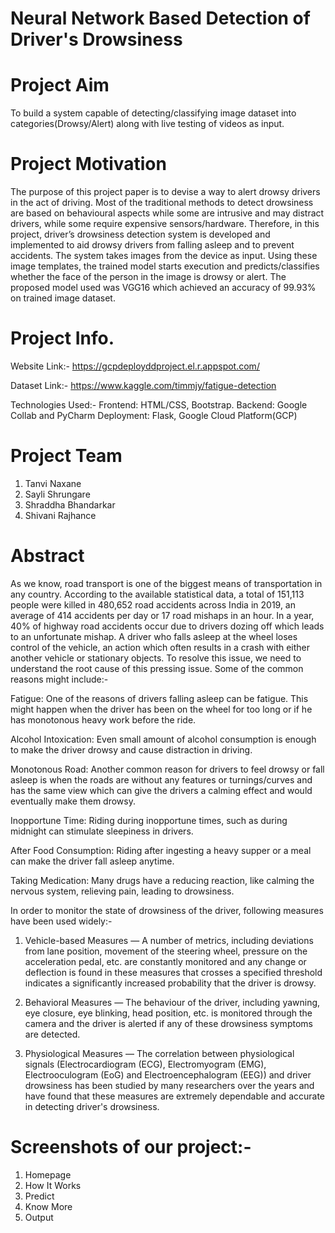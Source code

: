 # Neural Network Based Detection of Driver's Drowsiness

# Project Aim
To build a system capable of detecting/classifying image dataset into categories(Drowsy/Alert) along with live testing of videos as input.

# Project Motivation
The purpose of this project paper is to devise a way to alert drowsy drivers in the act of driving. Most of the traditional methods to detect drowsiness are based on behavioural aspects while some are intrusive and may distract drivers, while some require expensive sensors/hardware. Therefore, in this project, driver’s drowsiness detection system is developed and implemented to aid drowsy drivers from falling asleep and to prevent accidents. The system takes images from the device as input. Using these image templates, the trained model starts execution and predicts/classifies whether the face of the person in the image is drowsy or alert. The proposed model used was VGG16 which achieved an accuracy of 99.93\% on trained image dataset.


# Project Info.

Website Link:- https://gcpdeployddproject.el.r.appspot.com/

Dataset Link:- https://www.kaggle.com/timmjy/fatigue-detection

Technologies Used:-
Frontend: HTML/CSS, Bootstrap.
Backend: Google Collab and PyCharm
Deployment: Flask, Google Cloud Platform(GCP)


# Project Team

1. Tanvi Naxane
2. Sayli Shrungare
3. Shraddha Bhandarkar
4. Shivani Rajhance

# Abstract 
As we know, road transport is one of the biggest means of transportation in any country. According to the available statistical data, a total of 151,113 people were killed in 480,652 road accidents across India in 2019, an average of 414 accidents per day or 17 road mishaps in an hour. In a year, 40% of highway road accidents occur due to drivers dozing off which leads to an unfortunate mishap. A driver who falls asleep at the wheel loses control of the vehicle, an action which often results in a crash with either another vehicle or stationary objects. To resolve this issue, we need to understand the root cause of this pressing issue. Some of the common reasons might include:-

Fatigue: One of the reasons of drivers falling asleep can be fatigue. This might happen when the driver has been on the wheel for too long or if he has monotonous heavy work before the ride.

Alcohol Intoxication: Even small amount of alcohol consumption is enough to make the driver drowsy and cause distraction in driving.

Monotonous Road: Another common reason for drivers to feel drowsy or fall asleep is when the roads are without any features or turnings/curves and has the same view which can give the drivers a calming effect and would eventually make them drowsy.

Inopportune Time: Riding during inopportune times, such as during midnight can stimulate sleepiness in drivers.

After Food Consumption: Riding after ingesting a heavy supper or a meal can make the driver fall asleep anytime.

Taking Medication: Many drugs have a reducing reaction, like calming the nervous system, relieving pain, leading to drowsiness.
  
In order to monitor the state of drowsiness of the driver, following measures have been used widely:-

1. Vehicle-based Measures — A number of metrics, including deviations from lane position, movement of the steering wheel, pressure on the acceleration pedal, etc. are constantly monitored and any change or deflection is found in these measures that crosses a specified threshold indicates a significantly increased probability that the driver is drowsy.

2. Behavioral Measures — The behaviour of the driver, including yawning, eye closure, eye blinking, head position, etc. is monitored through the camera and the driver is alerted if any of these drowsiness symptoms are detected.

3. Physiological Measures — The correlation between physiological signals (Electrocardiogram (ECG), Electromyogram (EMG), Electrooculogram (EoG) and Electroencephalogram (EEG)) and driver drowsiness has been studied by many researchers over the years and have found that these measures are extremely dependable and accurate in detecting driver's drowsiness.

# Screenshots of our project:-

1. Homepage
2. How It Works
3. Predict
4. Know More
5. Output





